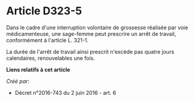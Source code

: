 # Article D323-5

Dans le cadre d'une interruption volontaire de grossesse réalisée par voie médicamenteuse, une sage-femme peut prescrire un
arrêt de travail, conformément à l'article L. 321-1.

La durée de l'arrêt de travail ainsi prescrit n'excède pas quatre jours calendaires, renouvelables une fois.

**Liens relatifs à cet article**

_Créé par_:

  - Décret n°2016-743 du 2 juin 2016 - art. 6
